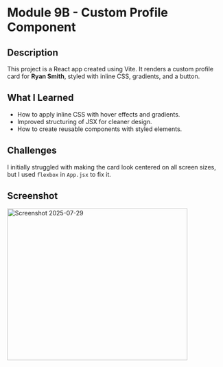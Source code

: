 # Module 9B - Custom Profile Component

## Description
This project is a React app created using Vite. It renders a custom profile card for **Ryan Smith**, styled with inline CSS, gradients, and a button.

## What I Learned
- How to apply inline CSS with hover effects and gradients.
- Improved structuring of JSX for cleaner design.
- How to create reusable components with styled elements.

## Challenges
I initially struggled with making the card look centered on all screen sizes, but I used `flexbox` in `App.jsx` to fix it.

## Screenshot
<img width="420" height="354" alt="Screenshot 2025-07-29" src="https://github.com/user-attachments/assets/f09cc763-0175-41e6-aadf-563a99c1c9b6" />
